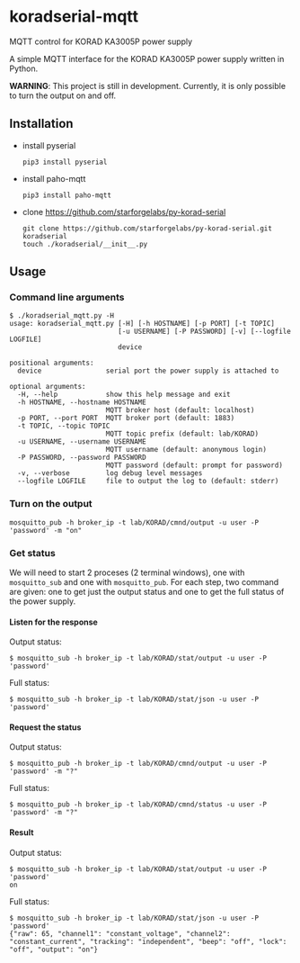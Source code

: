 # koradserial-mqtt
MQTT control for KORAD KA3005P power supply

A simple MQTT interface for the KORAD KA3005P power supply written in Python.

**WARNING**: This project is still in development.
Currently, it is only possible to turn the output on and off.


## Installation
- install pyserial
  ```
  pip3 install pyserial
  ```
- install paho-mqtt
  ```
  pip3 install paho-mqtt
  ```
- clone https://github.com/starforgelabs/py-korad-serial
  ```
  git clone https://github.com/starforgelabs/py-korad-serial.git koradserial
  touch ./koradserial/__init__.py
  ```


## Usage
### Command line arguments
```shell
$ ./koradserial_mqtt.py -H
usage: koradserial_mqtt.py [-H] [-h HOSTNAME] [-p PORT] [-t TOPIC]
                           [-u USERNAME] [-P PASSWORD] [-v] [--logfile LOGFILE]
                           device

positional arguments:
  device                serial port the power supply is attached to

optional arguments:
  -H, --help            show this help message and exit
  -h HOSTNAME, --hostname HOSTNAME
                        MQTT broker host (default: localhost)
  -p PORT, --port PORT  MQTT broker port (default: 1883)
  -t TOPIC, --topic TOPIC
                        MQTT topic prefix (default: lab/KORAD)
  -u USERNAME, --username USERNAME
                        MQTT username (default: anonymous login)
  -P PASSWORD, --password PASSWORD
                        MQTT password (default: prompt for password)
  -v, --verbose         log debug level messages
  --logfile LOGFILE     file to output the log to (default: stderr)
```

### Turn on the output
```
mosquitto_pub -h broker_ip -t lab/KORAD/cmnd/output -u user -P 'password' -m "on"
```

### Get status
We will need to start 2 proceses (2 terminal windows), one with
`mosquitto_sub` and one with `mosquitto_pub`. For each step, two command are
given: one to get just the output status and one to get the full status of the
power supply.

#### Listen for the response
Output status:
```shell
$ mosquitto_sub -h broker_ip -t lab/KORAD/stat/output -u user -P 'password'
```
Full status:
```shell
$ mosquitto_sub -h broker_ip -t lab/KORAD/stat/json -u user -P 'password'
```

#### Request the status
Output status:
```shell
$ mosquitto_pub -h broker_ip -t lab/KORAD/cmnd/output -u user -P 'password' -m "?"
```
Full status:
```shell
$ mosquitto_pub -h broker_ip -t lab/KORAD/cmnd/status -u user -P 'password' -m "?"
```

#### Result
Output status:
```shell
$ mosquitto_sub -h broker_ip -t lab/KORAD/stat/output -u user -P 'password'
on
```

Full status:
```shell
$ mosquitto_sub -h broker_ip -t lab/KORAD/stat/json -u user -P 'password'
{"raw": 65, "channel1": "constant_voltage", "channel2": "constant_current", "tracking": "independent", "beep": "off", "lock": "off", "output": "on"}
```
